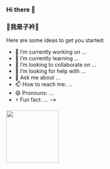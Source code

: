 ### Hi there 👋
### 👋我是子衿👋


Here are some ideas to get you started:

- 🔭 I’m currently working on ...
- 🌱 I’m currently learning ...
- 👯 I’m looking to collaborate on ...
- 🤔 I’m looking for help with ...
- 💬 Ask me about ...
- 📫 How to reach me: ...
- 😄 Pronouns: ...
- ⚡ Fun fact: ...
-->
<img height="140px" src="https://github-readme-stats.vercel.app/api?username=mzijin&amp;show_icons=true&amp;theme=radical&amp;bg_color=0,EC6C6C,FFD479,FFFC79,73FA79&amp;theme=synthwave&amp;locale=cn&amp;hide_title=true&amp;hide_border=true" style="max-width: 100%;">
